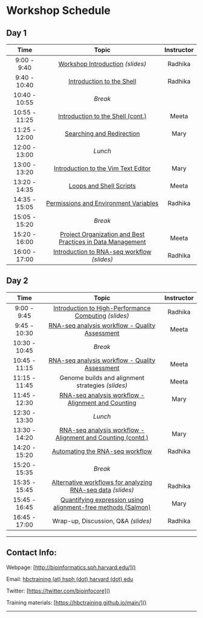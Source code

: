# Workshop Schedule

## Day 1

| Time            |  Topic  | Instructor |
|:-------------------:|:------------------------------------------------:|:--------:|
|9:00 - 9:40 | [Workshop Introduction](../lecutres/Intro_to_workshop.pdf) *(slides)* | Radhika |
|9:40 - 10:40 | [Introduction to the Shell](../lessons/01_the_filesystem.md) | Radhika |
|10:40 - 10:55 | *Break* | |
|10:55 - 11:25 | [Introduction to the Shell (cont.)](../lessons/01_the_filesystem.md) | Meeta |
|11:25 - 12:00 | [Searching and Redirection](../lessons/02_searching_files.md) | Mary |
|12:00 - 13:00 | *Lunch* | |
|13:00 - 13:20 | [Introduction to the Vim Text Editor](../lessons/03_vim.md) | Mary |
|13:20 - 14:35 | [Loops and Shell Scripts](../lessons/04_loops_and_scripts.md) | Meeta |
|14:35 - 15:05 | [Permissions and Environment Variables](../lessons/05_permissions_and_environment_variables.md) | Radhika |
|15:05 - 15:20 | *Break* | |
|15:20 - 16:00 | [Project Organization and Best Practices in Data Management](../lessons/06_data_organization.md) | Meeta |
|16:00 - 17:00 | [Introduction to RNA-seq workflow](../lectures/rna-seq_design.pdf) *(slides)* | Radhika |

## Day 2

| Time            |   Topic  | Instructor |
|:------------------------:|:----------:|:--------:|
|9:00 - 9:45 | [Introduction to High-Performance Computing](../lecutres/HPC_intro_genentech.pdf) *(slides)* | Radhika |
|9:45 - 10:30 | [RNA-seq analysis workflow - Quality Assessment](../lessons/07_assessing_quality.md) | Meeta |
|10:30 - 10:45 | *Break* | |
|10:45 - 11:15 | [RNA-seq analysis workflow - Quality Assessment](../lessons/07_assessing_quality.md) | Meeta |
|11:15 - 11:45 | Genome builds and alignment strategies *(slides)* | Meeta |
|11:45 - 12:30 | [RNA-seq analysis workflow - Alignment and Counting](../lessons/08_rnaseq_workflow.md) | Mary |
|12:30 - 13:30 | *Lunch* | |
|13:30 - 14:20 | [RNA-seq analysis workflow - Alignment and Counting (contd.)](../lessons/08_rnaseq_workflow.md) | Mary |
|14:20 - 15:20 | [Automating the RNA-seq workflow](../lessons/09_automating_workflow.md) | Radhika |
|15:20 - 15:35 | *Break* | |
|15:35 - 15:45 | [Alternative workflows for analyzing RNA-seq data](../lectures/RNAseq-analysis-methods.pdf) *(slides)* | Radhika |
|15:45 - 16:45 | [Quantifying expression using alignment-free methods (Salmon)](../lessons/10_salmon.md) | Mary |
|16:45 - 17:00 | Wrap-up, Discussion, Q&A *(slides)* | Radhika |

----

## Contact Info:

Webpage: [http://bioinformatics.sph.harvard.edu/]()

Email: [hbctraining (at) hsph (dot) harvard (dot) edu](mailto:hbctraining@hsph.harvard.edu)

Twitter: [https://twitter.com/bioinfocore]()

Training materials: [https://hbctraining.github.io/main/]()

---
